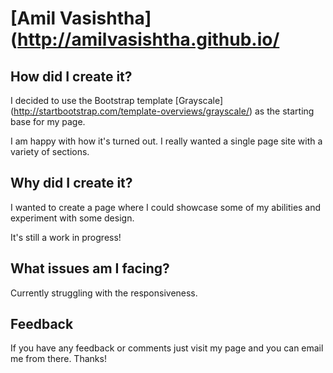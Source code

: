# [Amil Vasishtha](http://amilvasishtha.github.io/

## How did I create it?

I decided to use the Bootstrap template [Grayscale] (http://startbootstrap.com/template-overviews/grayscale/) as the starting base for my page.

I am happy with how it's turned out. I really wanted a single page site with a variety of sections.

## Why did I create it?

I wanted to create a page where I could showcase some of my abilities and experiment with some design.

It's still a work in progress!

## What issues am I facing?

Currently struggling with the responsiveness.

## Feedback

If you have any feedback or comments just visit my page and you can email me from there. Thanks!
